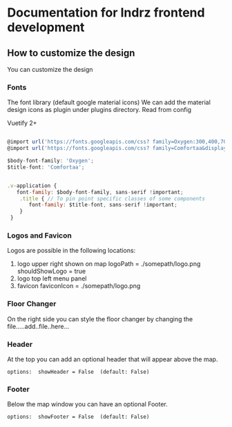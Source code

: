 # Documentation for Indrz frontend development


## How to customize the design
You can customize the design

### Fonts
The font library (default google material icons) We can add the material design icons as plugin under plugins directory. Read from config

Vuetify 2+
```javascript

@import url('https://fonts.googleapis.com/css? family=Oxygen:300,400,700&display=swap');
@import url('https://fonts.googleapis.com/css? family=Comfortaa&display=swap');

$body-font-family: 'Oxygen';
$title-font: 'Comfortaa';


.v-application {
   font-family: $body-font-family, sans-serif !important;
    .title { // To pin point specific classes of some components
       font-family: $title-font, sans-serif !important;
    }
 }
```


### Logos and Favicon
Logos are possible in the following locations:
1. logo upper right shown on map logoPath = ./somepath/logo.png  shouldShowLogo = true
1. logo top left menu panel
1. favicon faviconIcon = ./somepath/logo.png

### Floor Changer
On the right side you can style the floor changer by changing the file.....add..file..here...

### Header
At the top you can add an optional header that will appear above the map.

`options:  showHeader = False  (default: False)`

### Footer
Below the map window you can have an optional Footer.

`options:  showFooter = False  (default: False)`

